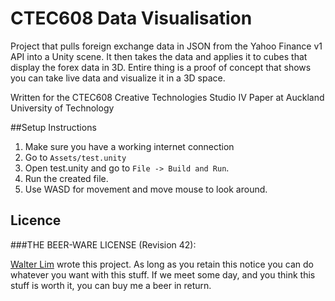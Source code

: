 # CTEC608 Data Visualisation

Project that pulls foreign exchange data in JSON from the Yahoo Finance v1 API into a Unity scene. It then takes the data and applies it to cubes that display the forex data in 3D. Entire thing is a proof of concept that shows you can take live data and visualize it in a 3D space.

Written for the CTEC608 Creative Technologies Studio IV Paper at Auckland University of Technology

##Setup Instructions

1.  Make sure you have a working internet connection
2.  Go to `Assets/test.unity`
3.	Open test.unity and go to `File -> Build and Run`.
4.	Run the created file.
5.	Use WASD for movement and move mouse to look around.


## Licence

###THE BEER-WARE LICENSE (Revision 42):

[Walter Lim](mailto:waltissomewhere@gmail.com) wrote this project.  As long as you retain this notice you can do whatever you want with this stuff. If we meet some day, and you think this stuff is worth it, you can buy me a beer in return.
